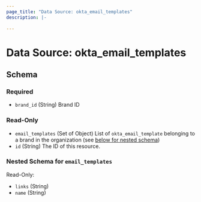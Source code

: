 ```yaml
---
page_title: "Data Source: okta_email_templates"
description: |-
  
---
```


# Data Source: okta_email_templates





<!-- schema generated by tfplugindocs -->
## Schema

### Required

- `brand_id` (String) Brand ID

### Read-Only

- `email_templates` (Set of Object) List of `okta_email_template` belonging to a brand in the organization (see [below for nested schema](#nestedatt--email_templates))
- `id` (String) The ID of this resource.

<a id="nestedatt--email_templates"></a>
### Nested Schema for `email_templates`

Read-Only:

- `links` (String)
- `name` (String)


